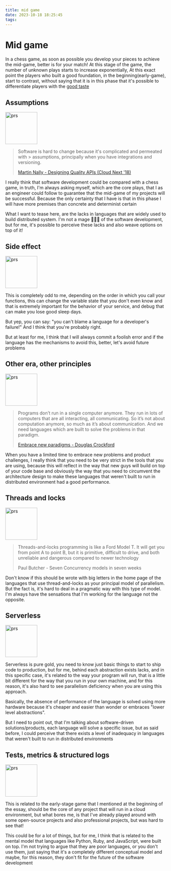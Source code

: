 ```yaml
---
title: mid game
date: 2023-10-18 18:25:45
tags:
---
```


# Mid game

In a chess game, as soon as possible you develop your pieces to achieve the mid-game, better is for your match! At this stage of the game, the number of unknown plays starts to increase exponentially, At this exact point the players who built a good foundation, in the beginning(early-game), start to contrast, without saying that it is in this phase that it's possible to differentiate players with the [good taste](http://www.paulgraham.com/taste.html)

## Assumptions

<img src="/images/midgame1.png" alt="prs" style="width:100px;"/>


> Software is hard to change because it's complicated and permeated with > assumptions, principally when you have integrations and versioning.
>
> [Martin Nally - Designing Quality APIs (Cloud Next '18)
> ](https://www.youtube.com/watch?v=P0a7PwRNLVU)


I really think that software development could be compared with a chess game, in truth, I'm always asking myself, which are the core plays, that I as an engineer could follow to guarantee that the mid-game of my projects will be successful. Because the only certainty that I have is that in this phase I will have more premises than concrete and determinist certain

What I want to tease here, are the lacks in languages that are widely used to build distributed system. I'm not a mage 🧙🏾‍♂️ of the software development, but for me, it's possible to perceive these lacks and also weave options on top of it!

## Side effect

<img src="/images/midgame0.png" alt="prs" style="width:100px;"/>

This is completely odd to me, depending on the order in which you call your functions, this can change the variable state that you don't even know and that is extremely important for the behavior of your service, and debug that can make you lose good sleep days.

But yep, you can say: "you can't blame a language for a developer's failure!" And I think that you're probably right.

But at least for me, I think that I will always commit a foolish error and if the language has the mechanisms to avoid this, better, let's avoid future problems


## Other era, other principles

<img src="/images/midgame2.png" alt="prs" style="width:100px;"/>


> Programs don’t run in a single computer anymore. They run in lots of  computers that are all interacting, all communicating. So it’s not about computation anymore, so much as it’s about communication. And we need languages which are built to solve the problems in that paradigm.
>
> [Embrace new paradigms - Douglas Crockford](https://corecursive.com/json-vs-xml-douglas-crockford/#embrace-new-paradigms)

When you have a limited time to embrace new problems and product challenges, I really think that you need to be very strict in the tools that you are using, because this will reflect in the way that new guys will build on top of your code base and obviously the way that you need to circumvent the architecture design to make these languages that weren't built to run in distributed environment had a good performance.


## Threads and locks

<img src="/images/midgame3.png" alt="prs" style="width:100px;"/>

> Threads-and-locks programming is like a Ford Model T. It will get you from point A to point B, but it is primitive, difficult to drive, and both unreliable and dangerous compared to newer technology
>
> Paul Butcher - Seven Concurrency models in seven weeks


Don't know if this should be wrote with big letters in the home page of the languages that use thread-and-locks as your principal model of parallelism. But the fact is, it's hard to deal in a pragmatic way with this type of model. I'm always have the sensations that I'm working for the language not the opposite.


## Serverless

<img src="/images/midgame4.png" alt="prs" style="width:100px;"/>


Serverless is pure gold, you need to know just basic things to start to ship code to production, but for me, behind each abstraction exists lacks, and in this specific case, it's related to the way your program will run, that is a little bit different for the way that you run in your own machine, and for this reason, it's also hard to see parallelism deficiency when you are using this approach.

Basically, the absence of performance of the language is solved using more hardware because it's cheaper and easier than wonder or embraces "lower level abstractions".

But I need to point out, that I'm talking about software-driven solutions/products, each language will solve a specific issue, but as said before, I could perceive that there exists a level of inadequacy in languages that weren't built to run in distributed environments

## Tests, metrics & structured logs

<img src="/images/midgame5.png" alt="prs" style="width:100px;"/>

This is related to the early-stage game that I mentioned at the beginning of the essay, should be the core of any project that will run in a cloud environment, but what bores me, is that I've already played around with some open-source projects and also professional projects, but was hard to see that!

This could be for a lot of things, but for me, I think that is related to the mental model that languages like Python, Ruby, and JavaScript, were built on top. I'm not trying to argue that they are poor languages, or you don't use them, just saying that it's a completely different  conceptual model and maybe, for this reason, they don't fit for the future of the software development
